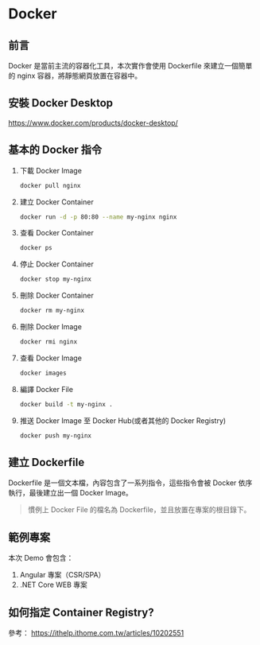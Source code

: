 # Docker 

## 前言

Docker 是當前主流的容器化工具，本次實作會使用 Dockerfile 來建立一個簡單的 nginx 容器，將靜態網頁放置在容器中。

## 安裝 Docker Desktop
https://www.docker.com/products/docker-desktop/


## 基本的 Docker 指令

1. 下載 Docker Image

    ```bash
    docker pull nginx
    ```
2. 建立 Docker Container

    ```bash
    docker run -d -p 80:80 --name my-nginx nginx
    ```
3. 查看 Docker Container

    ```bash
    docker ps
    ```
4. 停止 Docker Container

    ```bash
    docker stop my-nginx
    ```
5. 刪除 Docker Container

    ```bash
    docker rm my-nginx
    ```
6. 刪除 Docker Image

    ```bash
    docker rmi nginx
    ```
7. 查看 Docker Image

    ```bash
    docker images
    ```
8. 編譯 Docker File

    ```bash
    docker build -t my-nginx .
    ```
9. 推送 Docker Image 至 Docker Hub(或者其他的 Docker Registry)

    ```bash
    docker push my-nginx
    ```

## 建立 Dockerfile

Dockerfile 是一個文本檔，內容包含了一系列指令，這些指令會被 Docker 依序執行，最後建立出一個 Docker Image。

> 慣例上 Docker File 的檔名為 Dockerfile，並且放置在專案的根目錄下。

## 範例專案

本次 Demo 會包含：

1. Angular 專案（CSR/SPA）
2. .NET Core WEB 專案

## 如何指定 Container Registry?

參考： https://ithelp.ithome.com.tw/articles/10202551

